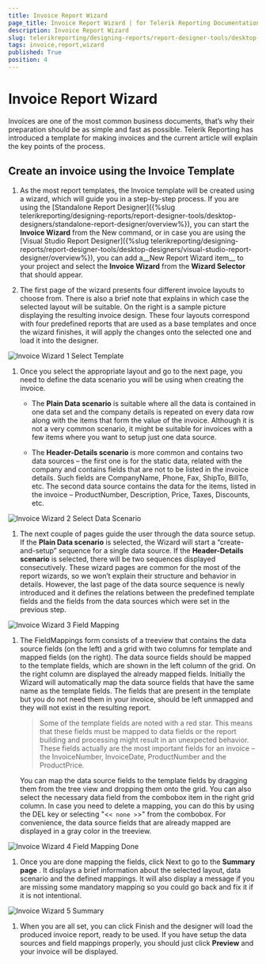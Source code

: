 ```yaml
---
title: Invoice Report Wizard
page_title: Invoice Report Wizard | for Telerik Reporting Documentation
description: Invoice Report Wizard
slug: telerikreporting/designing-reports/report-designer-tools/desktop-designers/tools/report-wizards/invoice-report-wizard
tags: invoice,report,wizard
published: True
position: 4
---
```


# Invoice Report Wizard



Invoices are one of the most common business documents, that’s why their preparation should be as simple and fast as possible.         Telerik Reporting has introduced a template for making invoices and the current article will explain the key points of the process.       

## Create an invoice using the Invoice Template

1. As the most report templates, the Invoice template will be created using a wizard, which will guide you in a step-by-step process.               If you are using the [Standalone Report Designer]({%slug telerikreporting/designing-reports/report-designer-tools/desktop-designers/standalone-report-designer/overview%}),               you can start the __Invoice Wizard__  from the New command, or in case you are using the               [Visual Studio Report Designer]({%slug telerikreporting/designing-reports/report-designer-tools/desktop-designers/visual-studio-report-designer/overview%}),               you can add a__New Report Wizard item__  to your project and select the __Invoice Wizard__  from the __Wizard Selector__  that should appear.             

1. The first page of the wizard presents four different invoice layouts to choose from.               There is also a brief note that explains in which case the selected layout will be suitable.               On the right is a sample picture displaying the resulting invoice design.               These four layouts correspond with four predefined reports that are used as a base templates and once the wizard finishes,               it will apply the changes onto the selected one and load it into the designer.               

  ![Invoice Wizard 1 Select Template](images/Templates/Invoice/InvoiceWizard_1_SelectTemplate.png)

1. Once you select the appropriate layout and go to the next page, you need to define the data scenario you will be using when creating the invoice.             
   + The __Plain Data scenario__  is suitable where all the data is contained in one data set and the company details is repeated on every data row along with the items that form the value of the invoice. Although it is not a very common scenario, it might be suitable for invoices with a few items where you want to setup just one data source.                 

   + The __Header-Details scenario__  is more common and contains two data sources – the first one is for the static data, related with the company and contains fields that are not to be listed in the invoice details. Such fields are CompanyName, Phone, Fax, ShipTo, BillTo, etc. The second data source contains the data for the items, listed in the invoice – ProductNumber, Description, Price, Taxes, Discounts, etc.                 
  

  ![Invoice Wizard 2 Select Data Scenario](images/Templates/Invoice/InvoiceWizard_2_SelectDataScenario.png)

1. The next couple of pages guide the user through the data source setup. If the __Plain Data scenario__                is selected, the Wizard will start a “create-and-setup” sequence for a single data source.               If the __Header-Details scenario__  is selected, there will be two sequences displayed consecutively.                 These wizard pages are common for the most of the report wizards, so we won’t explain their structure and behavior in details.               However, the last page of the data source sequence is newly introduced and it defines the relations between the predefined               template fields and the fields from the data sources which were set in the previous step.               

  ![Invoice Wizard 3 Field Mapping](images/Templates/Invoice/InvoiceWizard_3_FieldMapping.png)

1. The FieldMappings form consists of a treeview that contains the data source fields (on the left) and a grid with two columns for template and mapped fields (on the right).               The data source fields should be mapped to the template fields, which are shown in the left column of the grid. On the right column are displayed the already mapped fields.                 Initially the Wizard will automatically map the data source fields that have the same name as the template fields. The fields that are present in the template but you do not need them in your invoice, should be left unmapped and they will not exist in the resulting report.             

    >Some of the template fields are noted with a red star. This means that these fields must be mapped to data fields or the report building and processing might result in an unexpected behavior. These fields actually are the most important fields for an invoice – the InvoiceNumber, InvoiceDate, ProductNumber and the ProductPrice.               

    You can map the data source fields to the template fields by dragging them from the tree view and dropping them onto the grid. You can also select the necessary data field from the combobox item in the right grid column.                 In case you need to delete a mapping, you can do this by using the DEL key or selecting "<```< none >```>" from the combobox. For convenience, the data source fields that are already mapped are displayed in a gray color in the treeview.               

  ![Invoice Wizard 4 Field Mapping Done](images/Templates/Invoice/InvoiceWizard_4_FieldMapping_Done.png)

1. Once you are done mapping the fields, click Next to go to the __Summary page__ . It displays a brief information about               the selected layout, data scenario and the defined mappings. It will also display a message if you are missing some mandatory mapping so you could go back and fix it if it is not intentional.               

  ![Invoice Wizard 5 Summary](images/Templates/Invoice/InvoiceWizard_5_Summary.png)

1. When you are all set, you can click Finish and the designer will load the produced invoice report, ready to be used.                If you have setup the data sources and field mappings properly, you should just click __Preview__  and your invoice will be displayed.


